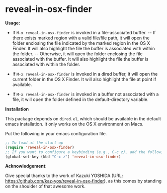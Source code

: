 reveal-in-osx-finder
=====

**Usage:**

- If ```M-x reveal-in-osx-finder``` is invoked in a file-associated buffer.
--  If there exists marked region with a valid file/file path, it will open the folder enclosing the file indicated by the marked region in the OS X Finder. It will also highlight the file the buffer is associated with within the folder.
--  Otherwise, it will open the folder enclosing the file associated with the buffer. It will also highlight the file the buffer is associated with within the folder.

- If ```M-x reveal-in-osx-finder``` is invoked in a dired buffer, it will open the current folder in the OS X Finder. It will also highlight the file at point if available.

- If ```M-x reveal-in-osx-finder``` is invoked in a buffer not associated with a file, it will open the folder defined in the default-directory variable.


**Installation**

This package depends on ```dired.el```, which should be available in the default emacs installation. It only works on the OS X environment on Macs.

Put the following in your emacs configuration file.

```lisp
;; To load at the start up
(require 'reveal-in-osx-finder)
;; If you want to configure a keybinding (e.g., C-c z), add the following
(global-set-key (kbd "C-c z") 'reveal-in-osx-finder)
```

**Acknowledgement:**


Give special thanks to the work of Kazuki YOSHIDA (URL: https://github.com/kaz-yos/reveal-in-osx-finder), as this comes by standing on the shoulder of that awesome work.

